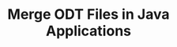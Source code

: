 ---
############################# Static ############################
layout: "autogen"
draft: false
path: "merger/java/odt/"
otherformats: PDF BMP CSV DOC DOCM DOCX DOT DOTM DOTX EPUB Excel HTML Image MHT MHTML ODP ODS OneNote OTP OTT PDF PNG POTM POTX PPS PPSM PPSX PPT PPTM PPTX PS RTF TEX TIF TIFF TSV TXT VDX Visio VSDM VSDX VSSX VSSM VSTM VSTX VSX VTX Web Word Worksheet XLAM XLS XLSB XLSM XLSX XLT XLTM XLTX XPS 

############################# Head ############################
head_title: "Merge ODT Files via Java & J2SE Documents Merger API"
head_description: "Merge multiple ODT files into a single file using Java documents merger API with all data, style and formatting as the source documents."

############################# Header ############################
title: "Merge ODT Files in Java Applications"
description: "Merge multiple ODT files into a single file using Java documents merger API. Merge selected pages or page ranges from various source documents into a single resultant document with all data, style and formatting as the source documents."

############################# SubMenu ############################
submenu:
    enable: true

############################# About ############################
about:
    enable: true
    title: "GroupDocs.Merger for Java API"
    content: |
        GroupDocs.Merger for Java library offers a simple solution to safely merge & split between a wide range of document formats including PDF, Microsoft Office (Word, Excel, PowerPoint, OneNote), OpenDocument, HTML, images and many others within .NET applications. By adding just a few lines of the code, perform several document operations such as move, remove, rotate, swap, extract or change the orientation of pages within the documents. The documents merging API also supports previewing document pages as an image to analyse the document structure, formatting and content on the page.
        
        GroupDocs.Merger APIs are well supported on all major operating systems and Java versions including J2SE 7.0 (1.7), J2SE 8.0 (1.8) and Java 10.

############################# Steps ############################
steps:
    enable: true
    title_left: "Merge Two or More ODT Files in Java"
    content_left: |
        [GroupDocs.Merger](https://products.groupdocs.com/merger/java/) makes it easy for Java developers to merge multiple ODT files by implementing a few easy steps.

        *   Create an instance of **Merger** class and load ODT file.
        *   Call **Join** method of **Merger** class instance and load another ODT file.
        *   Call **Save** method of **Merger** class instance to save the merged document.
        
    title_right: "System Requirements"
    content_right: |
        Before executing the code example below, please make sure that you have the following prerequisites installed on your system.

        *   Operating Systems: Microsoft Windows, Linux, MacOS
        *   Development Environments: NetBeans, IntelliJ IDEA, Eclipse
        *   Frameworks: Java 7 (1.7) and above
        *   Download the latest version of GroupDocs.Merger for Java from [Maven](https://repository.groupdocs.com/webapp/#/artifacts/browse/tree/General/repo/com/groupdocs/groupdocs-merger)
        
    code: |
        ```cs
        // Merge ODT files using GroupDocs.Merger API
        // Instantiate Merger with input ODT document
        Merger merger = new Merger("input_1.odt"))
          {
            // Call Join method of Merger class instance and pass second source document path
            merger.Join("input_2.odt");
            
            // Call Save method of Merger class instance to save merged document
            merger.Save("merged-file.odt");
          }
        ```
        

demos:
    enable: true
        

about_formats:
    enable: true


more_formats:
    enable: true


back_to_top:
    enable: true
---